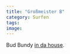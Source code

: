 ```yaml
---
title: "Großmeister B"
category: Surfen
tags: 
image: 
---
```


Bud Bundy [in da house](http://www.themeaningofdope.com/2009/03/31/on-blast-david-faustino/).  
